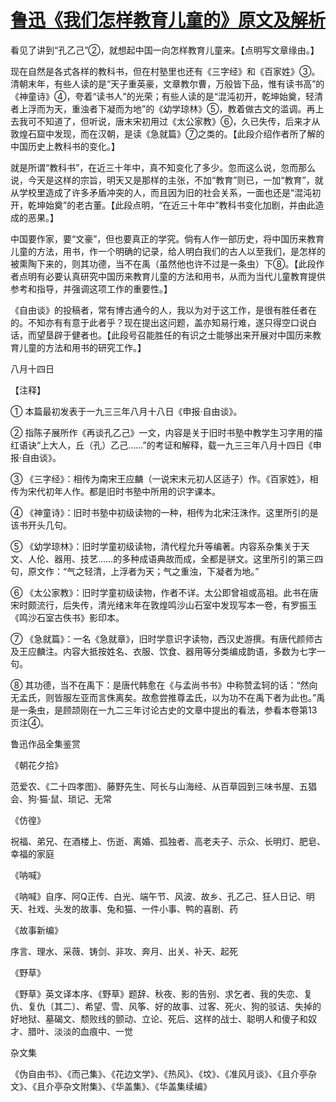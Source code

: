 # [鲁迅《我们怎样教育儿童的》原文及解析](https://www.vrrw.net/wx/8168.html)

看见了讲到“孔乙己”②，就想起中国一向怎样教育儿童来。【点明写文章缘由。】

现在自然是各式各样的教科书，但在村塾里也还有《三字经》和《百家姓》③。清朝末年，有些人读的是“天子重英豪，文章教尔曹，万般皆下品，惟有读书高”的《神童诗》④，夸着“读书人”的光荣；有些人读的是“混沌初开，乾坤始奠，轻清者上浮而为天，重浊者下凝而为地”的《幼学琼林》⑤，教着做古文的滥调。再上去我可不知道了，但听说，唐末宋初用过《太公家教》⑥，久已失传，后来才从敦煌石窟中发现，而在汉朝，是读《急就篇》⑦之类的。【此段介绍作者所了解的中国历史上教科书的变化。】



就是所谓“教科书”，在近三十年中，真不知变化了多少。忽而这么说，忽而那么说，今天是这样的宗旨，明天又是那样的主张，不加“教育”则已，一加“教育”，就从学校里造成了许多矛盾冲突的人，而且因为旧的社会关系，一面也还是“混沌初开，乾坤始奠”的老古董。【此段点明，“在近三十年中”教科书变化加剧，并由此造成的恶果。】

中国要作家，要“文豪”，但也要真正的学究。倘有人作一部历史，将中国历来教育儿童的方法，用书，作一个明确的记录，给人明白我们的古人以至我们，是怎样的被熏陶下来的，则其功德，当不在禹（虽然他也许不过是一条虫）下⑧。【此段作者点明有必要认真研究中国历来教育儿童的方法和用书，从而为当代儿童教育提供参考和指导，并强调这项工作的重要性。】

《自由谈》的投稿者，常有博古通今的人，我以为对于这工作，是很有胜任者在的。不知亦有有意于此者乎？现在提出这问题，盖亦知易行难，遂只得空口说白话，而望垦辟于健者也。【此段号召能胜任的有识之士能够出来开展对中国历来教育儿童的方法和用书的研究工作。】

八月十四日





【注释】

① 本篇最初发表于一九三三年八月十八日《申报·自由谈》。

② 指陈子展所作《再谈孔乙己》一文，内容是关于旧时书塾中教学生习字用的描红语诀“上大人，丘（孔）乙己……”的考证和解释，载一九三三年八月十四日《申报·自由谈》。

③ 《三字经》：相传为南宋王应麟（一说宋末元初人区适子）作。《百家姓》，相传为宋代初年人作。都是旧时书塾中所用的识字课本。

④ 《神童诗》：旧时书塾中初级读物的一种，相传为北宋汪洙作。这里所引的是该书开头几句。

⑤ 《幼学琼林》：旧时学童初级读物，清代程允升等编著。内容系杂集关于天文、人伦、器用、技艺……的多种成语典故而成，全都是骈文。这里所引的第三四句，原文作：“气之轻清，上浮者为天；气之重浊，下凝者为地。”

⑥ 《太公家教》：旧时学童初级读物，作者不详。太公即曾祖或高祖。此书在唐宋时颇流行，后失传，清光绪末年在敦煌鸣沙山石室中发现写本一卷，有罗振玉《鸣沙石室古佚书》影印本。

⑦ 《急就篇》：一名《急就章》，旧时学意识字读物，西汉史游撰。有唐代颜师古及王应麟注。内容大抵按姓名、衣服、饮食、器用等分类编成韵语，多数为七字一句。

⑧ 其功德，当不在禹下：是唐代韩愈在《与孟尚书书》中称赞孟轲的话：“然向无孟氏，则皆服左亚而言侏离矣。故愈尝推尊孟氏，以为功不在禹下者为此也。”禹是一条虫，是顾颉刚在一九二三年讨论古史的文章中提出的看法，参看本卷第13页注④。

鲁迅作品全集鉴赏

《朝花夕拾》

范爱农、《二十四孝图》、藤野先生、阿长与山海经、从百草园到三味书屋、五猖会、狗·猫·鼠、琐记、无常

《仿徨》

祝福、弟兄、在酒楼上、伤逝、离婚、孤独者、高老夫子、示众、长明灯、肥皂、幸福的家庭

《呐喊》

《呐喊》自序、阿Q正传、白光、端午节、风波、故乡、孔乙己、狂人日记、明天、社戏、头发的故事、兔和猫、一件小事、鸭的喜剧、药

《故事新编》

序言、理水、采薇、铸剑、非攻、奔月、出关、补天、起死

《野草》

《野草》英文译本序、《野草》题辞、秋夜、影的告别、求乞者、我的失恋、复仇、复仇〔其二〕、希望、雪、风筝、好的故事、过客、死火、狗的驳诘、失掉的好地狱、墓碣文、颓败线的颤动、立论、死后、这样的战士、聪明人和傻子和奴才、腊叶、淡淡的血痕中、一觉

杂文集

《伪自由书》、《而己集》、《花边文学》、《热风》、《坟》、《准风月谈》、《且介亭杂文》、《且介亭杂文附集》、《华盖集》、《华盖集续编》

